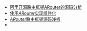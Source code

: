- [阿里开源路由框架ARouter的源码分析](http://blog.csdn.net/fei20121106/article/details/73743235)
- [使用*ARouter*实现组件化](https://juejin.im/post/58f79130a0bb9f006abb066b)
- [*ARouter*路由框架源码浅析](https://juejin.im/post/5b72659a518825612f769f92)
- 

